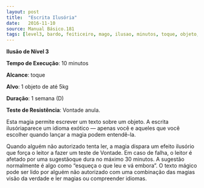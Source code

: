 ```yaml
---
layout: post
title:  "Escrita Ilusória"
date:   2016-11-10
source: Manual Básico.181
tags: [level3, bardo, feiticeiro, mago, ilusao, minutos, toque, objeto, semana, vontade, anula]
---
```


**Ilusão de Nível 3**

**Tempo de Execução**: 10 minutos

**Alcance**: toque

**Alvo**: 1 objeto de até 5kg

**Duração**: 1 semana (D)

**Teste de Resistência**: Vontade anula.

Esta magia permite escrever um texto sobre um objeto. A escrita ilusóriaparece um idioma exótico — apenas você e aqueles que você escolher quando lançar a magia podem entendê-la.

Quando alguém não autorizado tenta ler, a magia dispara um efeito ilusório que força o leitor a fazer um teste de Vontade. 
Em caso de falha, o leitor é afetado por uma sugestãoque dura no máximo 30 minutos. 
A sugestão normalmente é algo como “esqueça o que leu e vá embora”.
O texto mágico pode ser lido por alguém não autorizado com uma combinação das magias visão da verdade e ler magias ou compreender idiomas.
